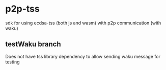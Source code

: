 # p2p-tss
sdk for using ecdsa-tss (both js and wasm) with p2p communication (with waku)

## testWaku branch
Does not have tss library dependency to allow sending waku message for testing 